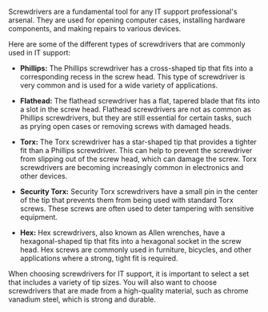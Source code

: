 Screwdrivers are a fundamental tool for any IT support professional's arsenal. They are used for opening computer cases, installing hardware components, and making repairs to various devices.

Here are some of the different types of screwdrivers that are commonly used in IT support:

- **Phillips:** The Phillips screwdriver has a cross-shaped tip that fits into a corresponding recess in the screw head. This type of screwdriver is very common and is used for a wide variety of applications.
    
- **Flathead:** The flathead screwdriver has a flat, tapered blade that fits into a slot in the screw head. Flathead screwdrivers are not as common as Phillips screwdrivers, but they are still essential for certain tasks, such as prying open cases or removing screws with damaged heads.
    
- **Torx:** The Torx screwdriver has a star-shaped tip that provides a tighter fit than a Phillips screwdriver. This can help to prevent the screwdriver from slipping out of the screw head, which can damage the screw. Torx screwdrivers are becoming increasingly common in electronics and other devices.
    
- **Security Torx:** Security Torx screwdrivers have a small pin in the center of the tip that prevents them from being used with standard Torx screws. These screws are often used to deter tampering with sensitive equipment.
    
- **Hex:** Hex screwdrivers, also known as Allen wrenches, have a hexagonal-shaped tip that fits into a hexagonal socket in the screw head. Hex screws are commonly used in furniture, bicycles, and other applications where a strong, tight fit is required.
    

When choosing screwdrivers for IT support, it is important to select a set that includes a variety of tip sizes. You will also want to choose screwdrivers that are made from a high-quality material, such as chrome vanadium steel, which is strong and durable.